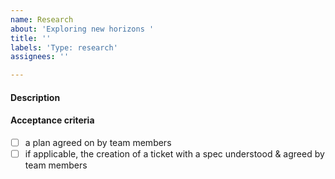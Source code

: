 ```yaml
---
name: Research
about: 'Exploring new horizons '
title: ''
labels: 'Type: research'
assignees: ''

---
```


#### Description



#### Acceptance criteria

- [ ] a plan agreed on by team members
- [ ] if applicable, the creation of a ticket with a spec understood & agreed by team members
